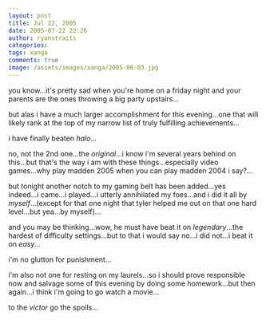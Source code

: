```yaml
---
layout: post
title: Jul 22, 2005
date: 2005-07-22 22:26
author: ryanstraits
categories:
tags: xanga
comments: true
image: /assets/images/xanga/2005-06-03.jpg
---
```

you know...it's pretty sad when you're home on a friday night and your parents are the ones throwing a big party upstairs...

<!-- break -->

but alas i have a much larger accomplishment for this evening...one that will likely rank at the top of my narrow list of truly fulfilling achievements...

i have finally beaten <em>halo</em>...

no, not the 2nd one...the <em>original</em>...i know i'm several years behind on this...but that's the way i am with these things...especially video games...why play madden 2005 when you can play madden 2004 i say?...

but tonight another notch to my gaming belt has been added...yes indeed...i came...i played...i utterly annihilated my foes...and i did it all by <em>myself</em>...(except for that one night that tyler helped me out on that one hard level...but yea...by myself)...

and you may be thinking...wow, he must have beat it on <em>legendary</em>...the hardest of difficulty settings...but to that i would say no...i did not...i beat it on <em>easy</em>...

i'm no glutton for punishment...

i'm also not one for resting on my laurels...so i should prove responsible now and salvage some of this evening by doing some homework...but then again...i think i'm going to go watch a movie...

to the <em>victor</em> go the spoils...
